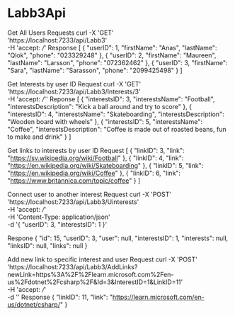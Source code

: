 # Labb3Api

Get All Users
Requests
curl -X 'GET' \
  'https://localhost:7233/api/Labb3' \
  -H 'accept: */*'
  Response
  [
  {
    "userID": 1,
    "firstName": "Anas",
    "lastName": "Qlok",
    "phone": "023329248"
  },
  {
    "userID": 2,
    "firstName": "Maureen",
    "lastName": "Larsson",
    "phone": "072362462"
  },
  {
    "userID": 3,
    "firstName": "Sara",
    "lastName": "Sarasson",
    "phone": "2099425498"
  }
]

Get Interests by user ID
Request
curl -X 'GET' \
  'https://localhost:7233/api/Labb3/Interests/3' \
  -H 'accept: */*''
  Reponse
[
  {
    "interestsID": 3,
    "interestsName": "Football",
    "interestsDescription": "Kick a ball around and try to score"
  },
  {
    "interestsID": 4,
    "interestsName": "Skateboarding",
    "interestsDescription": "Wooden board with wheels"
  },
  {
    "interestsID": 5,
    "interestsName": "Coffee",
    "interestsDescription": "Coffee is made out of roasted beans, fun to make and drink"
  }
]

Get links to interests by user ID
Request 
[
  {
    "linkID": 3,
    "link": "https://sv.wikipedia.org/wiki/Football"
  },
  {
    "linkID": 4,
    "link": "https://en.wikipedia.org/wiki/Skateboarding"
  },
  {
    "linkID": 5,
    "link": "https://en.wikipedia.org/wiki/Coffee"
  },
  {
    "linkID": 6,
    "link": "https://www.britannica.com/topic/coffee"
  }
]

Connect user to another interest
Request 
curl -X 'POST' \
  'https://localhost:7233/api/Labb3/Uinterests' \
  -H 'accept: */*' \
  -H 'Content-Type: application/json' \
  -d '{
  "userID": 3,
  "interestsID": 1
}'

Respone
{
  "id": 15,
  "userID": 3,
  "user": null,
  "interestsID": 1,
  "interests": null,
  "linksID": null,
  "links": null
}

Add new link to specific interest and user
Request
curl -X 'POST' \
  'https://localhost:7233/api/Labb3/AddLinks?newLink=https%3A%2F%2Flearn.microsoft.com%2Fen-us%2Fdotnet%2Fcsharp%2F&Id=3&InterestID=1&LinkID=11' \
  -H 'accept: */*' \
  -d ''
  Response
  {
  "linkID": 11,
  "link": "https://learn.microsoft.com/en-us/dotnet/csharp/"
}























